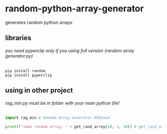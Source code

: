 # random-python-array-generator
generates random python arrays
## libraries
###### you need pyperclip only if you using full version (random array generator.py)
```
pip install random
pip install pyperclip
```
## using in other project
###### rag_min.py must be in folder with your main python file!
```python
import rag_min # Random Array Generator MINimum

print(f"some random array: " + get_rand_array(10, 1, 10)) # get_rand_array(amount of elements in array, minimum simbols in string, maximum symbols in string)
```
